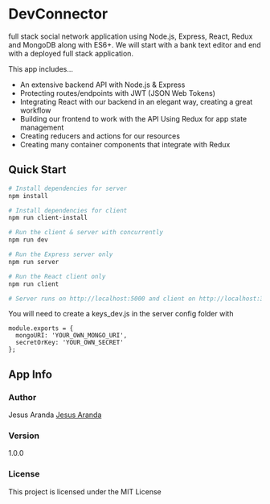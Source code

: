 # DevConnector

full stack social network application using Node.js, Express, React, Redux and MongoDB along with ES6+. We will start with a bank text editor and end with a deployed full stack application. 

This app includes…

- An extensive backend API with Node.js & Express
- Protecting routes/endpoints with JWT (JSON Web Tokens)
- Integrating React with our backend in an elegant way, creating a great workflow
- Building our frontend to work with the API
Using Redux for app state management
- Creating reducers and actions for our resources
- Creating many container components that integrate with Redux

## Quick Start

```bash
# Install dependencies for server
npm install

# Install dependencies for client
npm run client-install

# Run the client & server with concurrently
npm run dev

# Run the Express server only
npm run server

# Run the React client only
npm run client

# Server runs on http://localhost:5000 and client on http://localhost:3000
```

You will need to create a keys_dev.js in the server config folder with

```
module.exports = {
  mongoURI: 'YOUR_OWN_MONGO_URI',
  secretOrKey: 'YOUR_OWN_SECRET'
};
```

## App Info

### Author

Jesus Aranda
[Jesus Aranda](https://github.com/arandajm)

### Version

1.0.0

### License

This project is licensed under the MIT License
